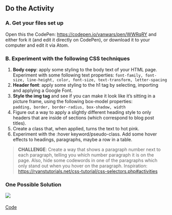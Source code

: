 ## Do the Activity

### A. Get your files set up
Open this the CodePen: <a href="https://codepen.io/vanwars/pen/WWRqRY?editors=0100" target="_blank">https://codepen.io/vanwars/pen/WWRqRY</a> and either fork it (and edit it directly on CodePen), or download it to your computer and edit it via Atom.

### B. Experiment with the following CSS techniques
1. **Body copy**: apply some styling to the body text of your HTML page. Experiment with some following text properties: `font-family, font-size, line-height, color, font-size, text-transform, letter-spacing`
1. **Header font**: apply some styling to the h1 tag by selecting, importing and applying a Google Font.
1. **Style the img tag** and see if you can make it look like it’s sitting in a picture frame, using the following box-model properties:<br> `padding, border, border-radius, box-shadow, width`
1. Figure out a way to apply a slightly different heading style to only headers that are inside of sections (which correspond to blog post titles).
1. Create a class that, when applied, turns the text to hot pink.
1. Experiment with the :hover keyword/pseudo-class. Add some hover effects to headings, paragraphs, maybe a row in a table.

> **CHALLENGE**: Create a way that shows a paragraph number next to each paragraph, telling you which number paragraph it is on the page. Also, hide some codewords in one of the paragraphs which only stand out when you hover on the paragraph.
Inspiration: <a href="https://ryanstutorials.net/css-tutorial/css-selectors.php#activities" target="_blank">https://ryanstutorials.net/css-tutorial/css-selectors.php#activities</a> 

### One Possible Solution
<img class="frame" src="/spring2020/assets/images/lectures/activity1.gif">
<br>
<a class="nu-button" style="display: inline-block;margin-top: 20px;" href="https://codepen.io/vanwars/pen/QPpqLd?editors=0100" target="_blank">Code <i class="fas fa-external-link-alt"></i></a>